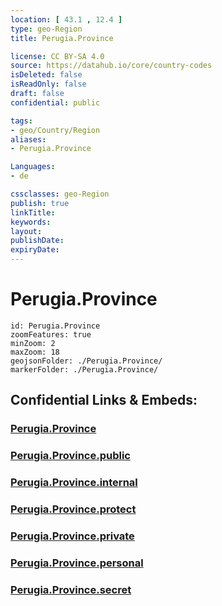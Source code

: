 ```yaml
---
location: [ 43.1 , 12.4 ] 
type: geo-Region
title: Perugia.Province

license: CC BY-SA 4.0
source: https://datahub.io/core/country-codes
isDeleted: false
isReadOnly: false
draft: false
confidential: public

tags:
- geo/Country/Region
aliases:
- Perugia.Province

Languages:
- de

cssclasses: geo-Region
publish: true
linkTitle: 
keywords: 
layout: 
publishDate: 
expiryDate: 
---
```


# Perugia.Province

```leaflet
id: Perugia.Province
zoomFeatures: true 
minZoom: 2 
maxZoom: 18
geojsonFolder: ./Perugia.Province/
markerFolder: ./Perugia.Province/
```


## Confidential Links & Embeds: 

### [Perugia.Province](/_Standards/Earth/Continent/Europe/Europe~South/Italy/regions~Italy/Umbria/Perugia.Province.md) 

### [Perugia.Province.public](/_public/Earth/Continent/Europe/Europe~South/Italy/regions~Italy/Umbria/Perugia.Province.public.md) 

### [Perugia.Province.internal](/_internal/Earth/Continent/Europe/Europe~South/Italy/regions~Italy/Umbria/Perugia.Province.internal.md) 

### [Perugia.Province.protect](/_protect/Earth/Continent/Europe/Europe~South/Italy/regions~Italy/Umbria/Perugia.Province.protect.md) 

### [Perugia.Province.private](/_private/Earth/Continent/Europe/Europe~South/Italy/regions~Italy/Umbria/Perugia.Province.private.md) 

### [Perugia.Province.personal](/_personal/Earth/Continent/Europe/Europe~South/Italy/regions~Italy/Umbria/Perugia.Province.personal.md) 

### [Perugia.Province.secret](/_secret/Earth/Continent/Europe/Europe~South/Italy/regions~Italy/Umbria/Perugia.Province.secret.md)

